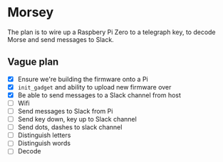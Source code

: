 # Morsey

The plan is to wire up a Raspbery Pi Zero to a telegraph key, to decode Morse and send messages to Slack.

## Vague plan

- [x] Ensure we're building the firmware onto a Pi
- [x] `init_gadget` and ability to upload new firmware over 
- [x] Be able to send messages to a Slack channel from host
- [ ] Wifi
- [ ] Send messages to Slack from Pi
- [ ] Send key down, key up to Slack channel
- [ ] Send dots, dashes to slack channel
- [ ] Distinguish letters
- [ ] Distinguish words
- [ ] Decode
